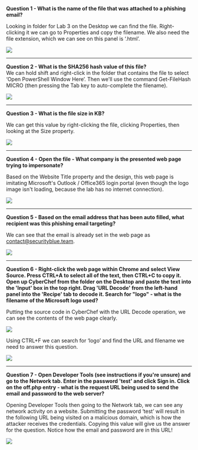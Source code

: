 **Question 1 - What is the name of the file that was attached to a phishing email?**

Looking in folder for Lab 3 on the Desktop we can find the file. Right-clicking it we can go to Properties and copy the filename. We also need the file extension, which we can see on this panel is ‘.html’.

![](https://d2y9h8w1ydnujs.cloudfront.net/uploads/content/images/edc718e32d68c04c7c1e03452bd65ea587b21d1ee058ac0f5b11ddc659e022daf100a2b17444b7ae62a4a4d0173a.png)

---

**Question 2 - What is the SHA256 hash value of this file?**  
We can hold shift and right-click in the folder that contains the file to select ‘Open PowerShell Window Here’. Then we'll use the command Get-FileHash MICRO (then pressing the Tab key to auto-complete the filename).

![](https://d2y9h8w1ydnujs.cloudfront.net/uploads/content/images/ebaa234416efbc896ef220a143721bb1854ab479cfe3688f99597721f7713ca68b7b8043c2aeff1747fe5d56b279.png)

---

**Question 3 - What is the file size in KB?**

We can get this value by right-clicking the file, clicking Properties, then looking at the Size property.

![](https://d2y9h8w1ydnujs.cloudfront.net/uploads/content/images/8aba5e2905ca4ad086b9f1593d768bef90f86da2b0350528b51b9909855c6dfc1dd83a671a64bebdd94910a798d3.png)

---

**Question 4 - Open the file - What company is the presented web page trying to impersonate?**

Based on the Website Title property and the design, this web page is imitating Microsoft's Outlook / Office365 login portal (even though the logo image isn't loading, because the lab has no internet connection).

![](https://d2y9h8w1ydnujs.cloudfront.net/uploads/content/images/a16eb29db784da99024568f50a7b59e3eb5c2dc22877a7e134808951705d191ceba2e6f9ce55f6cf00d5d623fe15.png)

---

**Question 5 - Based on the email address that has been auto filled, what recipient was this phishing email targeting?**

We can see that the email is already set in the web page as contact@securityblue.team.

![](https://d2y9h8w1ydnujs.cloudfront.net/uploads/content/images/101c907e70eee18d6e0bc2d6a5502702db0bd36db3b63ca6c8a699b7d20e66fd7bb0f9045eda61fc9ee7e2f16a12.png)

---

**Question 6 - Right-click the web page within Chrome and select View Source. Press CTRL+A to select all of the text, then CTRL+C to copy it. Open up CyberChef from the folder on the Desktop and paste the text into the 'Input' box in the top right. Drag 'URL Decode' from the left-hand panel into the 'Recipe' tab to decode it. Search for "logo" - what is the filename of the Microsoft logo used?**

Putting the source code in CyberChef with the URL Decode operation, we can see the contents of the web page clearly.

![](https://d2y9h8w1ydnujs.cloudfront.net/uploads/content/images/d3fc53e98f17fa780c059713beb26987f0ae003b2adf083c310fb979adbc92386afee777024a00bacf88379e6653.png)

Using CTRL+F we can search for ‘logo’ and find the URL and filename we need to answer this question.

![](https://d2y9h8w1ydnujs.cloudfront.net/uploads/content/images/6aa78c1f8ee39f50fb0635ff44e6d7ef1542e2c44f6a79c27cb2d88d197376f5814a698aedffbdd1542e7d394049.png)

---

**Question 7 - Open Developer Tools (see instructions if you're unsure) and go to the Network tab. Enter in the password 'test' and click Sign in. Click on the off.php entry - what is the request URL being used to send the email and password to the web server?**

Opening Developer Tools then going to the Network tab, we can see any network activity on a website. Submitting the password ‘test’ will result in the following URL being visited on a malicious domain, which is how the attacker receives the credentials. Copying this value will give us the answer for the question. Notice how the email and password are in this URL!

![](https://d2y9h8w1ydnujs.cloudfront.net/uploads/content/images/a6c9593d2a579aff29564e66a7eea7edd12a7216687a75658e048207e017ccfc5848fdfcfb136c09934a8e6b4f9f.png)